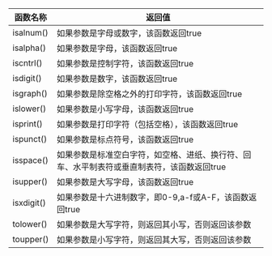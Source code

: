 函数名称     | 返回值
-------- | -----
isalnum()|  如果参数是字母或数字，该函数返回true
isalpha()|  如果参数是字母，该函数返回true
iscntrl()|  如果参数是控制字符，该函数返回true
isdigit()|  如果参数是数字，该函数返回true
isgraph()|  如果参数是除空格之外的打印字符，该函数返回true
islower()|  如果参数是小写字母，该函数返回true
isprint()|  如果参数是打印字符（包括空格），该函数返回true
ispunct()|  如果参数是标点符号，该函数返回true
isspace()|  如果参数是标准空白字符，如空格、进纸、换行符、回车、水平制表符或垂直制表符，该函数返回true
isupper()|  如果参数是大写字母，该函数返回true
isxdigit()| 如果参数是十六进制数字，即0-9,a-f或A-F，该函数返回true
tolower()|  如果参数是大写字符，则返回其小写，否则返回该参数
toupper()|  如果参数是小写字符，则返回其大写，否则返回该参数